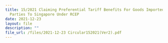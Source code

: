 ```yaml
---
title: 15/2021 Claiming Preferential Tariff Benefits For Goods Imported From
  Parties To Singapore Under RCEP
date: 2021-12-23
layout: file
description: ""
file_url: /files/2021-12-23 Circular152021(Ver2).pdf
---
```



